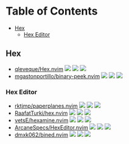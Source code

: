 # Table of Contents

<!-- toc -->

- [Hex](#hex)
  * [Hex Editor](#hex-editor)

<!-- tocstop -->

## Hex

- [qleveque/Hex.nvim](https://github.com/qleveque/Hex.nvim) ![](https://img.shields.io/github/stars/qleveque/Hex.nvim) ![](https://img.shields.io/github/last-commit/qleveque/Hex.nvim) ![](https://img.shields.io/github/commit-activity/y/qleveque/Hex.nvim)
- [mgastonportillo/binary-peek.nvim](https://github.com/mgastonportillo/binary-peek.nvim) ![](https://img.shields.io/github/stars/mgastonportillo/binary-peek.nvim) ![](https://img.shields.io/github/last-commit/mgastonportillo/binary-peek.nvim) ![](https://img.shields.io/github/commit-activity/y/mgastonportillo/binary-peek.nvim)

### Hex Editor

- [rktjmp/paperplanes.nvim](https://github.com/rktjmp/paperplanes.nvim) ![](https://img.shields.io/github/stars/rktjmp/paperplanes.nvim) ![](https://img.shields.io/github/last-commit/rktjmp/paperplanes.nvim) ![](https://img.shields.io/github/commit-activity/y/rktjmp/paperplanes.nvim)
- [RaafatTurki/hex.nvim](https://github.com/RaafatTurki/hex.nvim) ![](https://img.shields.io/github/stars/RaafatTurki/hex.nvim) ![](https://img.shields.io/github/last-commit/RaafatTurki/hex.nvim) ![](https://img.shields.io/github/commit-activity/y/RaafatTurki/hex.nvim)
- [vetsE/hexamine.nvim](https://github.com/vetsE/hexamine.nvim) ![](https://img.shields.io/github/stars/vetsE/hexamine.nvim) ![](https://img.shields.io/github/last-commit/vetsE/hexamine.nvim) ![](https://img.shields.io/github/commit-activity/y/vetsE/hexamine.nvim)
- [ArcaneSpecs/HexEditor.nvim](https://github.com/ArcaneSpecs/HexEditor.nvim) ![](https://img.shields.io/github/stars/ArcaneSpecs/HexEditor.nvim) ![](https://img.shields.io/github/last-commit/ArcaneSpecs/HexEditor.nvim) ![](https://img.shields.io/github/commit-activity/y/ArcaneSpecs/HexEditor.nvim)
- [dmxk062/bined.nvim](https://github.com/dmxk062/bined.nvim) ![](https://img.shields.io/github/stars/dmxk062/bined.nvim) ![](https://img.shields.io/github/last-commit/dmxk062/bined.nvim) ![](https://img.shields.io/github/commit-activity/y/dmxk062/bined.nvim)
